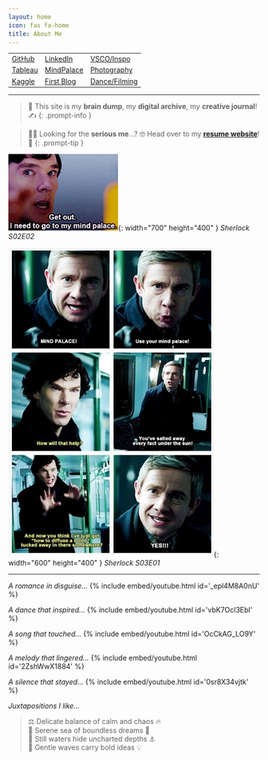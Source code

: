 ```yaml
---
layout: home
icon: fas fa-home
title: About Me
---
```


<div class="custom-table-container">
  <table class="custom-table">
    <tbody>
      <tr>
        <td><a href="https://github.com/khoapham1002">GitHub</a></td>
        <td><a href="https://www.linkedin.com/in/kdpham1002/">LinkedIn</a></td>
        <td><a href="https://vsco.co/teenee3051/gallery">VSCO/Inspo</a></td>
      </tr>
      <tr>
        <td><a href="https://public.tableau.com/app/profile/kdpham.umass/vizzes">Tableau</a></td>
        <td><a href="https://khoapham1002.github.io/mindpalace/categories/">MindPalace</a></td>
        <td><a href="https://www.instagram.com/teenee_archives/">Photography</a></td>
      </tr>
      <tr>
        <td><a href="https://www.kaggle.com/teenee3051">Kaggle</a></td>
        <td><a href="https://isenbergmarketing.wordpress.com/2023/06/12/netflix-and-learn/?fbclid=IwZXh0bgNhZW0CMTEAAR1hEqlSY2sZx2p6ysM-EFkoQkFC4r9FBFxAKLc-z-wHuv3fW_YzuziMpSc_aem_v81C0HMR5vpAzpT02UQxqA">First Blog</a></td>
        <td><a href="https://www.instagram.com/teenee_archives/reels/">Dance/Filming</a></td>
      </tr>
    </tbody>
  </table>
</div>

* * *

<!-- ## 🚨 **Heads Up** -->

> 🤔 This site is my **brain dump**, my **digital archive**, my **creative journal**! ✍️
{: .prompt-info }

> 🧑‍💻 Looking for the **serious me**...? 🤓 Head over to my **[resume website](https://khoapham1002.github.io/)**! 💼
{: .prompt-tip }


![sherlock-meme1](/assets/img/sherlock-get-out-mindpalace-meme.gif){: width="700" height="400" }
_Sherlock S02E02_

![sherlock-meme2](assets/img/sherlock-use-your-mindpalace-meme.jpeg){: width="600" height="400" }
_Sherlock S03E01_

* * *

*A romance in disguise...*
{% include embed/youtube.html id='_epl4M8A0nU' %}

*A dance that inspired...*
{% include embed/youtube.html id='vbK7Ocl3EbI' %}

*A song that touched...*
{% include embed/youtube.html id='OcCkAG_LO9Y' %}

*A melody that lingered...*
{% include embed/youtube.html id='2ZshWwX1884' %}

*A silence that stayed...*
{% include embed/youtube.html id='0sr8X34vjtk' %}


*Juxtapositions I like...*
> ⚖️ Delicate balance of calm and chaos 🔥 <br>
> 🐚 Serene sea of boundless dreams 🌟 <br>
> 🐳 Still waters hide uncharted depths ⚓️ <br>
> 🌊 Gentle waves carry bold ideas 💡 <br>
